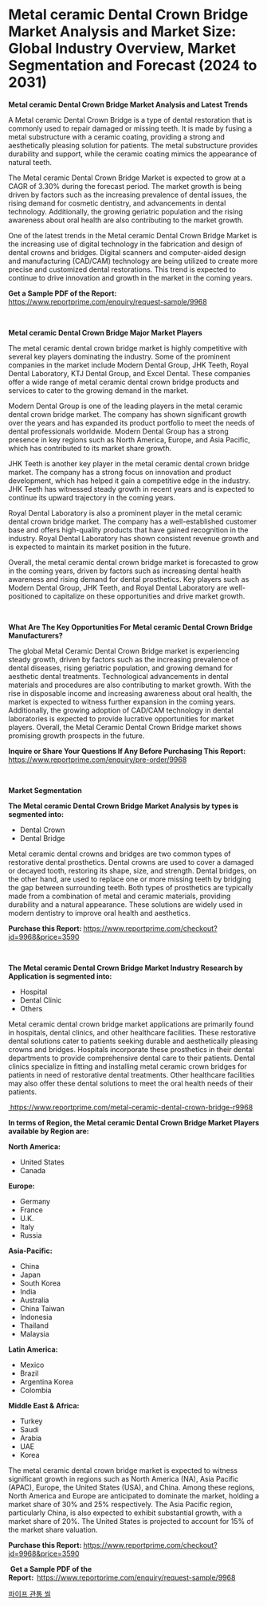 <p><h1>Metal ceramic Dental Crown Bridge Market Analysis and Market Size: Global Industry Overview, Market Segmentation and Forecast (2024 to 2031)</h1></p><p><strong>Metal ceramic Dental Crown Bridge Market Analysis and Latest Trends</strong></p>
<p><p>A Metal ceramic Dental Crown Bridge is a type of dental restoration that is commonly used to repair damaged or missing teeth. It is made by fusing a metal substructure with a ceramic coating, providing a strong and aesthetically pleasing solution for patients. The metal substructure provides durability and support, while the ceramic coating mimics the appearance of natural teeth.</p><p>The Metal ceramic Dental Crown Bridge Market is expected to grow at a CAGR of 3.30% during the forecast period. The market growth is being driven by factors such as the increasing prevalence of dental issues, the rising demand for cosmetic dentistry, and advancements in dental technology. Additionally, the growing geriatric population and the rising awareness about oral health are also contributing to the market growth.</p><p>One of the latest trends in the Metal ceramic Dental Crown Bridge Market is the increasing use of digital technology in the fabrication and design of dental crowns and bridges. Digital scanners and computer-aided design and manufacturing (CAD/CAM) technology are being utilized to create more precise and customized dental restorations. This trend is expected to continue to drive innovation and growth in the market in the coming years.</p></p>
<p><strong>Get a Sample PDF of the Report:&nbsp;</strong> <a href="https://www.reportprime.com/enquiry/request-sample/9968">https://www.reportprime.com/enquiry/request-sample/9968</a></p>
<p>&nbsp;</p>
<p><strong>Metal ceramic Dental Crown Bridge Major Market Players</strong></p>
<p><p>The metal ceramic dental crown bridge market is highly competitive with several key players dominating the industry. Some of the prominent companies in the market include Modern Dental Group, JHK Teeth, Royal Dental Laboratory, KTJ Dental Group, and Excel Dental. These companies offer a wide range of metal ceramic dental crown bridge products and services to cater to the growing demand in the market.</p><p>Modern Dental Group is one of the leading players in the metal ceramic dental crown bridge market. The company has shown significant growth over the years and has expanded its product portfolio to meet the needs of dental professionals worldwide. Modern Dental Group has a strong presence in key regions such as North America, Europe, and Asia Pacific, which has contributed to its market share growth.</p><p>JHK Teeth is another key player in the metal ceramic dental crown bridge market. The company has a strong focus on innovation and product development, which has helped it gain a competitive edge in the industry. JHK Teeth has witnessed steady growth in recent years and is expected to continue its upward trajectory in the coming years.</p><p>Royal Dental Laboratory is also a prominent player in the metal ceramic dental crown bridge market. The company has a well-established customer base and offers high-quality products that have gained recognition in the industry. Royal Dental Laboratory has shown consistent revenue growth and is expected to maintain its market position in the future.</p><p>Overall, the metal ceramic dental crown bridge market is forecasted to grow in the coming years, driven by factors such as increasing dental health awareness and rising demand for dental prosthetics. Key players such as Modern Dental Group, JHK Teeth, and Royal Dental Laboratory are well-positioned to capitalize on these opportunities and drive market growth.</p></p>
<p>&nbsp;</p>
<p><strong>What Are The Key Opportunities For Metal ceramic Dental Crown Bridge Manufacturers?</strong></p>
<p><p>The global Metal Ceramic Dental Crown Bridge market is experiencing steady growth, driven by factors such as the increasing prevalence of dental diseases, rising geriatric population, and growing demand for aesthetic dental treatments. Technological advancements in dental materials and procedures are also contributing to market growth. With the rise in disposable income and increasing awareness about oral health, the market is expected to witness further expansion in the coming years. Additionally, the growing adoption of CAD/CAM technology in dental laboratories is expected to provide lucrative opportunities for market players. Overall, the Metal Ceramic Dental Crown Bridge market shows promising growth prospects in the future.</p></p>
<p><strong>Inquire or Share Your Questions If Any Before Purchasing This Report:</strong> <a href="https://www.reportprime.com/enquiry/pre-order/9968">https://www.reportprime.com/enquiry/pre-order/9968</a></p>
<p>&nbsp;</p>
<p><strong>Market Segmentation</strong></p>
<p><strong>The Metal ceramic Dental Crown Bridge Market Analysis by types is segmented into:</strong></p>
<p><ul><li>Dental Crown</li><li>Dental Bridge</li></ul></p>
<p><p>Metal ceramic dental crowns and bridges are two common types of restorative dental prosthetics. Dental crowns are used to cover a damaged or decayed tooth, restoring its shape, size, and strength. Dental bridges, on the other hand, are used to replace one or more missing teeth by bridging the gap between surrounding teeth. Both types of prosthetics are typically made from a combination of metal and ceramic materials, providing durability and a natural appearance. These solutions are widely used in modern dentistry to improve oral health and aesthetics.</p></p>
<p><strong>Purchase this Report:&nbsp;</strong><a href="https://www.reportprime.com/checkout?id=9968&price=3590">https://www.reportprime.com/checkout?id=9968&price=3590</a></p>
<p>&nbsp;</p>
<p><strong>The Metal ceramic Dental Crown Bridge Market Industry Research by Application is segmented into:</strong></p>
<p><ul><li>Hospital</li><li>Dental Clinic</li><li>Others</li></ul></p>
<p><p>Metal ceramic dental crown bridge market applications are primarily found in hospitals, dental clinics, and other healthcare facilities. These restorative dental solutions cater to patients seeking durable and aesthetically pleasing crowns and bridges. Hospitals incorporate these prosthetics in their dental departments to provide comprehensive dental care to their patients. Dental clinics specialize in fitting and installing metal ceramic crown bridges for patients in need of restorative dental treatments. Other healthcare facilities may also offer these dental solutions to meet the oral health needs of their patients.</p></p>
<p><a href="https://www.reportprime.com/metal-ceramic-dental-crown-bridge-r9968">&nbsp;https://www.reportprime.com/metal-ceramic-dental-crown-bridge-r9968</a></p>
<p><strong>In terms of Region, the Metal ceramic Dental Crown Bridge Market Players available by Region are:</strong></p>
<p>
    <p> <strong> North America: </strong>
        <ul>
            <li>United States</li>
            <li>Canada</li>
        </ul>
        </p> 
    <p> <strong> Europe: </strong>
        <ul>
            <li>Germany</li>
            <li>France</li>
            <li>U.K.</li>
            <li>Italy</li>
            <li>Russia</li>
        </ul>
        </p> 
    <p> <strong> Asia-Pacific: </strong>
        <ul>
            <li>China</li>
            <li>Japan</li>
            <li>South Korea</li>
            <li>India</li>
            <li>Australia</li>
            <li>China Taiwan</li>
            <li>Indonesia</li>
            <li>Thailand</li>
            <li>Malaysia</li>
        </ul>
        </p> 
    <p> <strong> Latin America: </strong>
        <ul>
            <li>Mexico</li>
            <li>Brazil</li>
            <li>Argentina Korea</li>
            <li>Colombia</li>
        </ul>
        </p> 
    <p> <strong> Middle East & Africa: </strong>
        <ul>
            <li>Turkey</li>
            <li>Saudi</li>
            <li>Arabia</li>
            <li>UAE</li>
            <li>Korea</li>
        </ul>
    </p>
    </p>
<p><p>The metal ceramic dental crown bridge market is expected to witness significant growth in regions such as North America (NA), Asia Pacific (APAC), Europe, the United States (USA), and China. Among these regions, North America and Europe are anticipated to dominate the market, holding a market share of 30% and 25% respectively. The Asia Pacific region, particularly China, is also expected to exhibit substantial growth, with a market share of 20%. The United States is projected to account for 15% of the market share valuation.</p></p>
<p><strong>Purchase this Report: </strong><a href="https://www.reportprime.com/checkout?id=9968&price=3590">https://www.reportprime.com/checkout?id=9968&price=3590</a></p>
<p>&nbsp;<strong>Get a Sample PDF of the Report:&nbsp;&nbsp;</strong><a href="https://www.reportprime.com/enquiry/request-sample/9968">https://www.reportprime.com/enquiry/request-sample/9968</a></p>
<p><strong></strong></p>
<p><p><a href="https://github.com/sougarounis/Market-Research-Report-List-3/blob/main/263385221605.md">파이프 관통 씰</a></p></p>